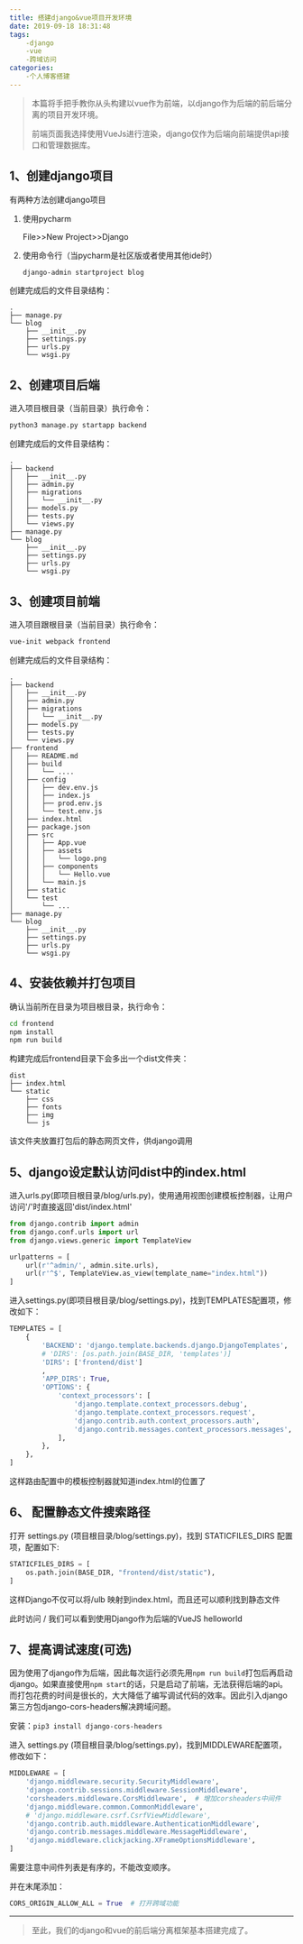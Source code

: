 ```yaml
---
title: 搭建django&vue项目开发环境
date: 2019-09-18 18:31:48
tags:
    -django
    -vue
    -跨域访问
categories: 
    -个人博客搭建
---
```

> 本篇将手把手教你从头构建以vue作为前端，以django作为后端的前后端分离的项目开发环境。
>
> 前端页面我选择使用VueJs进行渲染，django仅作为后端向前端提供api接口和管理数据库。

## 1、创建django项目

有两种方法创建django项目

1. 使用pycharm

   File>>New Project>>Django

2. 使用命令行（当pycharm是社区版或者使用其他ide时）

   ```bash
   django-admin startproject blog
   ```

创建完成后的文件目录结构：

```
.
├── manage.py
└── blog
    ├── __init__.py
    ├── settings.py
    ├── urls.py
    └── wsgi.py
```

## 2、创建项目后端

进入项目根目录（当前目录）执行命令：

```bash
python3 manage.py startapp backend
```

创建完成后的文件目录结构：

```text
.
├── backend
│   ├── __init__.py
│   ├── admin.py
│   ├── migrations
│   │   └── __init__.py
│   ├── models.py
│   ├── tests.py
│   └── views.py
├── manage.py
└── blog
    ├── __init__.py
    ├── settings.py
    ├── urls.py
    └── wsgi.py
```

## 3、创建项目前端

进入项目跟根目录（当前目录）执行命令：

```bash
vue-init webpack frontend
```

创建完成后的文件目录结构：

```text
.
├── backend
│   ├── __init__.py
│   ├── admin.py
│   ├── migrations
│   │   └── __init__.py
│   ├── models.py
│   ├── tests.py
│   └── views.py
├── frontend
│   ├── README.md
│   ├── build
│   │   └── ....
│   ├── config
│   │   ├── dev.env.js
│   │   ├── index.js
│   │   ├── prod.env.js
│   │   └── test.env.js
│   ├── index.html
│   ├── package.json
│   ├── src
│   │   ├── App.vue
│   │   ├── assets
│   │   │   └── logo.png
│   │   ├── components
│   │   │   └── Hello.vue
│   │   └── main.js
│   ├── static
│   └── test
│       └── ...
├── manage.py
└── blog
    ├── __init__.py
    ├── settings.py
    ├── urls.py
    └── wsgi.py
```

## 4、安装依赖并打包项目

确认当前所在目录为项目根目录，执行命令：

```bash
cd frontend
npm install
npm run build
```

构建完成后frontend目录下会多出一个dist文件夹：

```text
dist
├── index.html
└── static
    ├── css
    ├── fonts
    ├── img
    └── js
```

该文件夹放置打包后的静态网页文件，供django调用

## 5、django设定默认访问dist中的index.html

进入urls.py(即项目根目录/blog/urls.py)，使用通用视图创建模板控制器，让用户访问'/'时直接返回'dist/index.html'

```python
from django.contrib import admin
from django.conf.urls import url
from django.views.generic import TemplateView

urlpatterns = [
    url(r'^admin/', admin.site.urls),
    url(r'^$', TemplateView.as_view(template_name="index.html"))
]
```

进入settings.py(即项目根目录/blog/settings.py)，找到TEMPLATES配置项，修改如下：

```python
TEMPLATES = [
    {
        'BACKEND': 'django.template.backends.django.DjangoTemplates',
        # 'DIRS': [os.path.join(BASE_DIR, 'templates')]
        'DIRS': ['frontend/dist']
        ,
        'APP_DIRS': True,
        'OPTIONS': {
            'context_processors': [
                'django.template.context_processors.debug',
                'django.template.context_processors.request',
                'django.contrib.auth.context_processors.auth',
                'django.contrib.messages.context_processors.messages',
            ],
        },
    },
]
```

这样路由配置中的模板控制器就知道index.html的位置了

## 6、 配置静态文件搜索路径

打开 settings.py (项目根目录/blog/settings.py)，找到 STATICFILES_DIRS 配置项，配置如下:

```python
STATICFILES_DIRS = [
    os.path.join(BASE_DIR, "frontend/dist/static"),
]
```

这样Django不仅可以将/ulb 映射到index.html，而且还可以顺利找到静态文件

此时访问 / 我们可以看到使用Django作为后端的VueJS helloworld

## 7、提高调试速度(可选)

因为使用了django作为后端，因此每次运行必须先用`npm run build`打包后再启动django。如果直接使用`npm start`的话，只是启动了前端，无法获得后端的api。而打包花费的时间是很长的，大大降低了编写调试代码的效率。因此引入django第三方包django-cors-headers解决跨域问题。

安装：`pip3 install django-cors-headers`

进入 settings.py (项目根目录/blog/settings.py)，找到MIDDLEWARE配置项，修改如下：

```python
MIDDLEWARE = [
    'django.middleware.security.SecurityMiddleware',
    'django.contrib.sessions.middleware.SessionMiddleware',
    'corsheaders.middleware.CorsMiddleware',  # 增加corsheaders中间件
    'django.middleware.common.CommonMiddleware',
    # 'django.middleware.csrf.CsrfViewMiddleware',
    'django.contrib.auth.middleware.AuthenticationMiddleware',
    'django.contrib.messages.middleware.MessageMiddleware',
    'django.middleware.clickjacking.XFrameOptionsMiddleware',
]
```

需要注意中间件列表是有序的，不能改变顺序。

并在末尾添加：

```python
CORS_ORIGIN_ALLOW_ALL = True  # 打开跨域功能
```

---

> 至此，我们的django和vue的前后端分离框架基本搭建完成了。